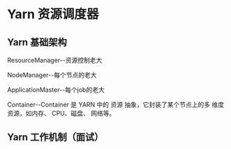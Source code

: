 # Yarn 资源调度器

## Yarn 基础架构

ResourceManager--资源控制老大

NodeManager--每个节点的老大

ApplicationMaster--每个job的老大

Container--Container 是 YARN 中的 资源 抽象，它封装了某个节点上的多 维度资源，如内存、 CPU、磁盘、 网络等。

## Yarn 工作机制（面试）